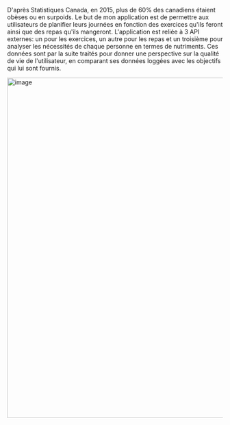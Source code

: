 D'après Statistiques Canada, en 2015, plus de 60% des canadiens étaient obèses ou en surpoids. 
Le but de mon application est de permettre aux utilisateurs de planifier leurs journées en fonction des exercices qu'ils feront ainsi que des repas qu'ils mangeront.
L'application est reliée à 3 API externes: un pour les exercices, un autre pour les repas et un troisième pour analyser les nécessités de chaque personne en termes de nutriments.
Ces données sont par la suite traités pour donner une perspective sur la qualité de vie de l'utilisateur, en comparant ses données loggées avec les objectifs qui lui sont fournis.



<img width="794" alt="image" src="https://github.com/yskuridov/fitnessTracker/assets/89847927/cfa70355-06d3-4e4f-8329-04ac93acc8e9">
